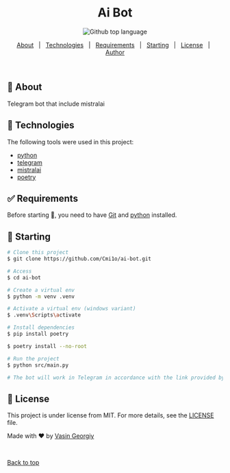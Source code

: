 <div id="top"/>

<h1 align="center">Ai Bot</h1>

<p align="center">
  <img alt="Github top language" src="https://img.shields.io/github/languages/top/Cmi1o/ai-bot?color=56BEB8">
</p>


<p align="center">
  <a href="#dart-about">About</a> &#xa0; | &#xa0;
  <a href="#rocket-technologies">Technologies</a> &#xa0; | &#xa0;
  <a href="#white_check_mark-requirements">Requirements</a> &#xa0; | &#xa0;
  <a href="#checkered_flag-starting">Starting</a> &#xa0; | &#xa0;
  <a href="#memo-license">License</a> &#xa0; | &#xa0;
  <a href="https://github.com/Cmi1o" target="_blank">Author</a>
</p>

<br>

## :dart: About ##

Telegram bot that include mistralai


## :rocket: Technologies ##

The following tools were used in this project:

- [python](https://www.python.org/)
- [telegram](https://telegram.org/)
- [mistralai](https://mistral.ai/)
- [poetry](https://python-poetry.org/)

## :white_check_mark: Requirements ##

Before starting :checkered_flag:, you need to have [Git](https://git-scm.com) and [python](https://www.python.org/downloads/release/python-3115/) installed.

## :checkered_flag: Starting ##

```bash
# Clone this project
$ git clone https://github.com/Cmi1o/ai-bot.git

# Access
$ cd ai-bot

# Create a virtual env
$ python -m venv .venv

# Activate a virtual env (windows variant)
$ .venv\Scripts\activate

# Install dependencies
$ pip install poetry

$ poetry install --no-root

# Run the project
$ python src/main.py

# The bot will work in Telegram in accordance with the link provided by @BotFather
```

## :memo: License ##

This project is under license from MIT. For more details, see the [LICENSE](LICENSE.md) file.


Made with :heart: by <a href="https://github.com/Cmi1o" target="_blank">Vasin Georgiy</a>

&#xa0;

<a href="#top">Back to top</a>
